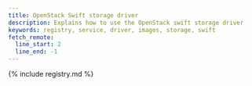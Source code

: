 ```yaml
---
title: OpenStack Swift storage driver
description: Explains how to use the OpenStack swift storage driver
keywords: registry, service, driver, images, storage, swift
fetch_remote:
  line_start: 2
  line_end: -1
---
```


{% include registry.md %}
